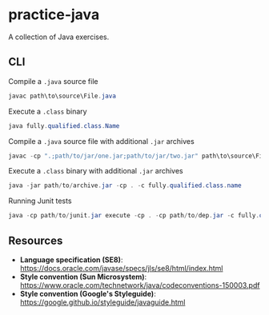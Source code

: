 # practice-java

A collection of Java exercises.

## CLI

Compile a `.java` source file

```powershell
javac path\to\source\File.java
```

Execute a `.class` binary

```powershell
java fully.qualified.class.Name
```

Compile a `.java` source file with additional `.jar` archives

```powershell
javac -cp ".;path/to/jar/one.jar;path/to/jar/two.jar" path\to\source\File.java
```

Execute a `.class` binary with additional `.jar` archives

```powershell
java -jar path/to/archive.jar -cp . -c fully.qualified.class.name
```

Running Junit tests

```powershell
java -cp path/to/junit.jar execute -cp . -cp path/to/dep.jar -c fully.qualified.class.name
```

## Resources

- **Language specification (SE8)**: https://docs.oracle.com/javase/specs/jls/se8/html/index.html
- **Style convention (Sun Microsystem)**: https://www.oracle.com/technetwork/java/codeconventions-150003.pdf
- **Style convention (Google's Styleguide)**: https://google.github.io/styleguide/javaguide.html
